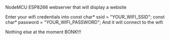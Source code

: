 NodeMCU ESP8266 webserver that will display a website

Enter your wifi credentials into
const char* ssid = "YOUR_WIFI_SSID";
const char* password = "YOUR_WIFI_PASSWORD";
And it will connect to the wifi

Nothing else at the moment BONK!!!
